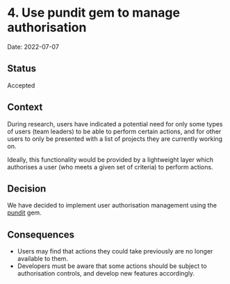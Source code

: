 # 4. Use pundit gem to manage authorisation

Date: 2022-07-07

## Status

Accepted

## Context

During research, users have indicated a potential need for only some types of
users (team leaders) to be able to perform certain actions, and for other users
to only be presented with a list of projects they are currently working on.

Ideally, this functionality would be provided by a lightweight layer which
authorises a user (who meets a given set of criteria) to perform actions.

## Decision

We have decided to implement user authorisation management using the
[pundit](https://github.com/varvet/pundit) gem.

## Consequences

- Users may find that actions they could take previously are no longer available
  to them.
- Developers must be aware that some actions should be subject to authorisation
  controls, and develop new features accordingly.

